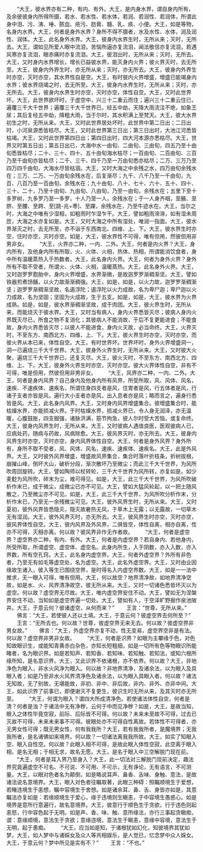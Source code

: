 <!-- { "loadSidebar": true } -->
　　“大王，彼水界亦有二种，有内、有外。大王，是内身水界，谓自身内所有，及余彼彼身内所得所摄，若水、若水性、若水体，若润、若润性、若润体，所谓此身中泪、污、洟、唾、脓血、疮污、肪膏、髓、乳、痰、小便。大王，如是等物，名身内水界。大王，何者是身外水界？身所不得不摄者，水及水性、水体，润及润性、润体。大王，此名身外水界。大王，彼身内水界生时，无所从来；灭时，无所去。大王，谓如见所爱人眼中流泪，苦恼所逼亦复流泪，闻法敬信亦复流泪，若遇风寒亦复流泪，眼赤痛时亦复流泪。大王，彼泪出时，无所从来；灭时，无所去。大王，又时身内水界增长，增长已益彼水界，能灭身内火界；彼火界灭时，去无所至。大王，彼身内外界生时，亦无所从来；灭时，亦无所去。大王，彼身内外界生时亦空，灭时亦空，其水界性自是空。大王，有时彼内火界增盛，增盛已能竭身内水界；彼水界烧竭之时，去无所至。大王，彼身内水界生时，无所从来；灭时，亦无所去。大王，彼身内水界生时亦空，灭时亦空，体性自空。大王，又时此世界坏。大王，此世界欲坏时，于虚空中，兴三十二重云而住；遍兴三十二重云住已，遍覆三千大千世界；遍覆三千大千世界已，经五中劫，天降大雨流注不绝，如象王尿；其后复经五中劫，降粗大雨，当于尔时，其水积满上至梵天。大王，彼大水界初生之时，无所从来。大王，又时此世界居处坏时，此世界中第二日出；二日出时，小河泉源悉皆枯尽。大王，又时此世界第三日出；第三日出时，大池江河悉皆枯竭。大王，又时此世界第四日出；第四日出时，四大河本源亦悉枯尽。大王，世界又时第五日出；第五日出已，大海中水一由旬、二由旬、三由旬，四五乃至十由旬悉皆枯尽；二十、三十、四十、五十由旬海水枯尽；一百由旬、二百由旬、三百乃至千由旬亦皆枯尽；二千、三千、四千乃至一万由旬悉亦枯尽；二万、三万乃至四万四千由旬，大海水尽皆枯涸。大王，又时大海之中余残之水，四万由旬余残水在；三万、二万、一万由旬余残水在，后复渐尽；九千、八千乃至一千由旬，九百、八百乃至一百由旬，余残水在；九十由旬、八十、七十、六十、五十、四十、三十、二十，乃至十由旬、九由旬、八由旬，乃至一由旬，余残水在；五里下至十多罗树，九多罗乃至一多罗，十人乃至一人，余残水在；于一人身齐咽，至腋、至脐、至腰、至跨、至[跳-兆+尃]、至踝，余残水在，乃至牛迹水在。大王，当尔之时，大海之中唯有少湿相，如粗雨时乍湿乍干。大王，譬如粗雨渧渧，如有湿未周匝，大海之水亦复如是。大王，又时大海之中所有湿处，唯润一指面。大王，彼水界渐灭之时，去无所至，亦不诣于东西南北、四维、上、下。大王，彼水界生时亦空，住时亦空，灭时亦空。如是，大王，彼水界性不可得，唯有但用，然彼但用非男非女。
　　“大王，火界亦二种，一内、二外。大王，何者是内火界？大王，身内所有，及他身内所有所取，火、火体、火相，热体、热相，所谓能消饮食者，身中所有温暖蒸热入于热数者。大王，此名身内火界。大王，何者为身外火界？身外所有不取不受者，所谓火、火体、火相，温暖蒸热。大王，此名身外火界。大王，又时迦罗罗胞胎中，身内火界增盛，水界渐微，是故迦罗罗渐稠渐坚。大王，譬如铁器煎煮饧餔，以火力故渐渐稠强。大王，如是，如是，以火力故，迦罗罗渐稠渐坚；迦罗罗渐稠渐坚故，名遏浮陀；遏浮陀以火力成故，名为卑尸迦；卑尸迦以火力成故，名为坚固；坚固为火成故，生于五支。如是，如是，大王，彼水界为火界成熟。如是，如是，彼水界渐稠渐坚故，成于肉团。大王，彼火界生时，无所从来，而能烧灭于彼水界。大王，又时当有病人，身内火界悉皆灭尽；彼病人身内火界既灭尽已，所食之物不复消化；其彼病人不能消故，于后不复更能进食；不能食故，身内火界悉皆灭尽；以彼人不能进食，身内火灭故，必当命终。大王，火界灭时，不至东方、南西北方、四维、上、下。大王，彼火界生时亦空，灭时亦空，而彼火界从本已来，体性自空。大王，有时世界坏。世界坏时，身外火界增盛洞一，洞一已遍烧三千大千世界。大王，彼身外火界生时，无所从来。大王，又时彼大火聚，遍烧三千大千世界已，还复灭尽。大王，彼火灭时，不至东方、南西北方、四维、上、下。大王，彼身外火界生时亦空，灭时亦空。彼大火界体性自空，非有不可得，唯是但用，然彼但用非男非女。
　　“大王，风界亦二种，一内、二外。大王，何者是身内风界？自己身内及他身内所有风界，所受所取，风、风体、风名，速疾、不速疾体、速疾名，所谓住身四支者是风，住胃者是风，行五体者是风，行诸子支者亦皆是风，遍行大小支者亦是风，出入息者亦是风；略而言之，遍身行悉皆是风。大王，此名身内风界。大王，又时身内风界增盛集合。彼增盛集合时，能枯燥水界，亦能损减火界。于时枯燥水界，损减火界已，令人身无润泽，亦无温暖，心腹鼓胀，四支掘强，诸脉洪满，筋节拘急，彼人尔时受大苦恼，或复命终。大王，彼身内风界生时，无所从来。大王，又时彼病人遇值良医，医观彼病人已，应病处药，随病与药故，风病除愈。大王，彼风界灭时，亦无所去。大王，彼身内风界生时亦空，灭时亦空，身内风界体性自空。大王，何者是身外风界？身外所有，身所不取不受者，风、风体、风名，速疾、速疾体、速疾名。大王，此是外风界。大王，又时彼外风界增盛，增盛故风界集合，集合时落叶折枝条，折树拔根，崩摧山峰，倒坏大山，破析分段，渐次散坏乃至微尘；而此三千大千世界，为风所吹周回旋转。大王，譬如陶师以杖转轮，三千大千世界为风所转，亦复如是。如少麦麨为风所吹，碎末为尘，难可得见。如是，大王，此三千大千世界，为风所吹破析作末已，成于微尘，成微尘已亦不可见。大王，譬如大猛风轮起，以一把土随风散之，乃至微尘亦不可见。如是，大王，此三千大千世界，为风所吹分析作末，分析作末已，乃至无一余残微尘可见。大王，彼外风界生时，无所从来。大王，又时夏初，彼外风界皆悉隐灭，隐灭故暑热无风，于草木上无露；以无露故，一切草木无有湿润。大王，彼外风界灭时，亦无所去。大王，彼风界生时亦空，灭时亦空，彼风界体性自空。大王，彼内风界及外风界，二俱皆空，体性自离，相亦自离，性亦不可得，灭相亦离。何以故？彼风界非作无作者故。
　　“大王，何者是虚空界？虚空界亦二种，有内、有外。大王，何者是内虚空界？若自身内、若他身内，所受所取，所谓虚空、虚空体、虚空名。此身内所生，入于阴数，亦入入数，亦入界数，所有空孔窍。大王，此名身内虚空界。大王，何者外虚空界？外所有非色者，乃至无有如毛等虚空处，名为虚空。大王，此名外虚空界。大王，又时由业因缘故生诸入，彼入等生已围绕空界，是时得名入内虚空界数。大王，如是一一法中推求，无一眼入可得，唯有但用。大王，何以故空？地界清净故，如地界清净空故，如是水、火、风界清净故空，彼无所从来。大王，又时一切诸色悉皆坏灭以为虚空。何以故？虚空界无尽故。大王，唯内虚空界安住不动。大王，譬如无为涅槃界安住不动，当知如是虚空界遍一切处。大王，譬如有人，于空泽旷野掘作泉池陂井。大王，于意云何？彼诸虚空，从何而来？”
　　王言：“世尊，无所从来。”
　　佛言：“大王，若使彼人还以土填。大王，于意云何？彼虚空界去何所至？”
　　王言：“无所去也。何以故？世尊，彼虚空界无来无去。何以故？彼虚空界非男女故。”
　　佛言：“大王，外虚空界亦复不动，性无变易，虚空界空非是有法。何以故？虚空界非男非女故。
　　“大王，何者是识界？如眼为主攀缘于色，对色知故眼识生，或能知青黄赤白杂色，亦知长短粗细，如是一切所有色等物眼识所能睹者，名为眼识界。如是若知声、若知香、若知味、若知触、若知法，或知六根所缘所知，是名意识界。大王，又此识界不依诸根，亦不依界。何以故？大王，非地净色为眼入，非水火风净为眼入。何以故？非地界清净，及诸余法，以为眼入及具眼入者；如是乃至非水火风界清净色及诸余法，以为眼入具眼入者。何以故？诸法无知故，无了别故，无堪能故，非初、非中、非后故，非内、非外、亦非中间。大王，如此识界了前事已，即便谢灭不复更生，彼识生时无所从来，及其灭时亦无所至。
　　“大王，何谓为眼入？谓四大所成清净色。若使诸法体性自空，何者是清？何者是浊？于诸法中无有净秽，云何于中而见净秽？如是，大王，是故当知，眼入之体性毕竟空寂，前际、后际皆不可得。何以故？未来未至故不可得，过去已灭故不可得，未来未来事不可得。彼眼处亦不可得自性离故。若体性不可得者，亦无男女性可得；既无男女性，何有我我所？大王，若有我我所者，是魔境界；无我我所者，是名诸佛如来境界。何以故？一切诸法离我我所故。大王，如实了知眼入空、眼入自性空。何以故？此眼入相不可得，是故此眼入体性空寂，此空离于眼入相，是名无相；于相无求，故名无愿。大王，是名于眼入中三空解脱门现在前。
　　“大王，何者是耳入界乃至身入？大王，此一切法对三解脱门现前决定，趣法界究竟遍虚空不可名、不可说、不可用、不可示，无有诤论，无有语言，不可测量。大王，以眼对色者名为颠倒，如是略说耳声、鼻香、舌味、身触、意法，是故诸法说名意境界。大王，眼入对色者往瞩取著，此眼三种碍：照瞩顺境生于爱想，若睹违境生于恚想，瞩中容境生于舍想。如是诸余耳、鼻、舌、身皆亦如是，其意瞩法亦复如是：若缘顺境生于爱心，缘于违境则生瞋恚，于中容境生愚惑心。如是境界是意所行意遍行，故名意境界。大王，彼意行于顺色生于贪欲，行于违色则起恚怒，行中容色起于无明。如是声、香、味、触、意所缘法，亦行三事起贪瞋痴，谓：意缘顺境，意法生于贪欲；意缘违境，意法生于瞋恚，意缘中容境，意法生于无明，起于愚痴。
　　“大王，应当如是知，于诸根犹如幻化，知彼境界其犹如梦。大王，如人梦中与诸婇女及众人等共相娱乐，是人觉已，忆念梦中众人婇女。大王，于意云何？梦中所见是实有不？”
　　王言：“不也。”
